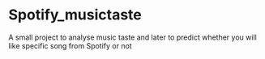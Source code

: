 # Spotify_musictaste
A small project to analyse music taste and later to predict whether you will like specific song from Spotify or not
